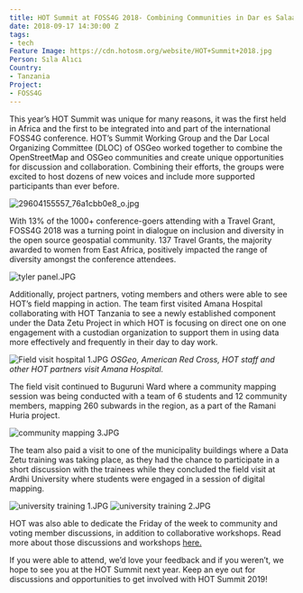 ```yaml
---
title: HOT Summit at FOSS4G 2018- Combining Communities in Dar es Salaam
date: 2018-09-17 14:30:00 Z
tags:
- tech
Feature Image: https://cdn.hotosm.org/website/HOT+Summit+2018.jpg
Person: Sıla Alıcı
Country:
- Tanzania
Project:
- FOSS4G
---
```


This year’s HOT Summit was unique for many reasons, it was the first held in Africa and the first to be integrated into and part of the international FOSS4G conference. HOT’s Summit Working Group and the Dar Local Organizing Committee (DLOC) of OSGeo worked together to combine the OpenStreetMap and OSGeo communities and create unique opportunities for discussion and collaboration. Combining their efforts, the groups were excited to host dozens of new voices and include more supported participants than ever before.

![29604155557_76a1cbb0e8_o.jpg](https://cdn.hotosm.org/website/29604155557_76a1cbb0e8_o.jpg)

With 13% of the 1000+ conference-goers attending with a Travel Grant, FOSS4G 2018 was a turning point in dialogue on inclusion and diversity in the open source geospatial community. 137 Travel Grants, the majority awarded to women from East Africa, positively impacted the range of diversity amongst the conference attendees.

![tyler panel.JPG](https://cdn.hotosm.org/website/tyler+panel.JPG)

Additionally, project partners, voting members and others were able to see HOT’s field mapping in action. The team first visited Amana Hospital collaborating with HOT Tanzania to see a newly established component under the Data Zetu Project in which HOT is focusing on direct one on one engagement with a custodian organization to support them in using data more effectively and frequently in their day to day work.

![Field visit hospital 1.JPG](https://cdn.hotosm.org/website/Field+visit+hospital+1.JPG)
*OSGeo, American Red Cross, HOT staff and other HOT partners visit Amana Hospital.*


The field visit continued to Buguruni Ward where a community mapping session was being conducted with a team of 6 students and 12 community members, mapping 260 subwards in the region, as a part of the Ramani Huria project.

![community mapping 3.JPG](https://cdn.hotosm.org/website/community+mapping+3.JPG)

The team also paid a visit to one of the municipality buildings where a Data Zetu training was taking place, as they had the chance to participate in a short discussion with the trainees while they concluded the field visit at Ardhi University where students were engaged in a session of digital mapping.

![university training 1.JPG](https://cdn.hotosm.org/website/university+training+1.JPG)
![university training 2.JPG](https://cdn.hotosm.org/website/university+training+2.JPG)

HOT was also able to dedicate the Friday of the week to community and voting member discussions, in addition to collaborative workshops. Read more about those discussions and workshops [here.](https://github.com/hotosm/hot-summit-2018/wiki)

If you were able to attend, we’d love your feedback and if you weren’t, we hope to see you at the HOT Summit next year. Keep an eye out for discussions and opportunities to get involved with HOT Summit 2019!